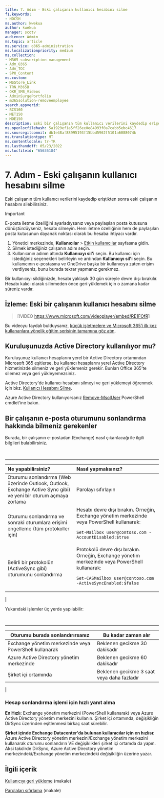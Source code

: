```yaml
---
title: 7. Adım - Eski çalışanın kullanıcı hesabını silme
f1.keywords:
- NOCSH
ms.author: kwekua
author: kwekua
manager: scotv
audience: Admin
ms.topic: article
ms.service: o365-administration
ms.localizationpriority: medium
ms.collection:
- M365-subscription-management
- Adm_O365
- Adm_TOC
- SPO_Content
ms.custom:
- MSStore_Link
- TRN_M365B
- OKR_SMB_Videos
- AdminSurgePortfolio
- m365solution-removeemployee
search.appverid:
- BCS160
- MET150
- MOE150
description: Eski bir çalışanın tüm kullanıcı verilerini kaydedip erişdikten sonra, Microsoft 365 yönetim merkezi eski çalışanın hesabını silebilirsiniz.
ms.openlocfilehash: 5a1929ef1a5ff26ee0e84993f0a7cabb5ebc4617
ms.sourcegitcommit: db1e48af88995193f15bbd5962f5101a6088074b
ms.translationtype: MT
ms.contentlocale: tr-TR
ms.lasthandoff: 05/23/2022
ms.locfileid: "65636184"
---
```

# <a name="step-7---delete-a-former-employees-user-account"></a>7. Adım - Eski çalışanın kullanıcı hesabını silme

Eski çalışanın tüm kullanıcı verilerini kaydedip eriştikten sonra eski çalışanın hesabını silebilirsiniz.

> [!IMPORTANT]
> E-posta iletme özelliğini ayarladıysanız veya paylaşılan posta kutusuna dönüştürdüyseniz, hesabı silmeyin. Hem iletme özelliğinin hem de paylaşılan posta kutusunun dayanak noktası olarak bu hesaba ihtiyacı vardır.

1. Yönetici merkezinde, **Kullanıcılar** \> <a href="https://go.microsoft.com/fwlink/p/?linkid=834822" target="_blank">Etkin kullanıcılar</a> sayfasına gidin.
2. Silmek istediğiniz çalışanın adını seçin.
3. Kullanıcının adının altında **Kullanıcıyı sil'i** seçin. Bu kullanıcı için istediğiniz seçenekleri belirleyin ve ardından **Kullanıcıyı sil'i** seçin. Bu kullanıcının e-postasına ve OneDrive başka bir kullanıcıya zaten erişim verdiyseniz, bunu burada tekrar yapmanız gerekmez.

Bir kullanıcıyı sildiğinizde, hesabı yaklaşık 30 gün süreyle devre dışı bırakılır. Hesabı kalıcı olarak silinmeden önce geri yüklemek için o zamana kadar süreniz vardır.

## <a name="watch-delete-a-former-employees-user-account"></a>İzleme: Eski bir çalışanın kullanıcı hesabını silme

> [!VIDEO https://www.microsoft.com/videoplayer/embed/RE1FOfR]

Bu videoyu faydalı bulduysanız, [küçük işletmelere ve Microsoft 365’i ilk kez kullananlara yönelik eğitim serisinin tamamına göz atın](../../business-video/index.yml).

## <a name="does-your-organization-use-active-directory"></a>Kuruluşunuzda Active Directory kullanılıyor mu?

Kuruluşunuz kullanıcı hesaplarını yerel bir Active Directory ortamından Microsoft 365 eşitlerse, bu kullanıcı hesaplarını yerel Active Directory hizmetinizde silmeniz ve geri yüklemeniz gerekir. Bunları Office 365'te silemez veya geri yükleyemezsiniz.

Active Directory'de kullanıcı hesabını silmeyi ve geri yüklemeyi öğrenmek için bkz. [Kullanıcı Hesabını Silme](/previous-versions/windows/it-pro/windows-server-2008-R2-and-2008/cc753730(v=ws.11)).
  
Azure Active Directory kullanıyorsanız [Remove-MsolUser](/powershell/module/msonline/remove-msoluser) PowerShell cmdlet'ine bakın.
  
## <a name="what-you-need-to-know-about-terminating-an-employees-email-session"></a>Bir çalışanın e-posta oturumunu sonlandırma hakkında bilmeniz gerekenler

Burada, bir çalışanın e-postadan (Exchange) nasıl çıkarılacağı ile ilgili bilgileri bulabilirsiniz.

<br>

****

|Ne yapabilirsiniz?|Nasıl yapmalısınız?|
|:-----|:-----|
|Oturumu sonlandırma (Web üzerinde Outlook, Outlook, Exchange Active Sync gibi) ve yeni bir oturum açmaya zorlama|Parolayı sıfırlayın|
|Oturumu sonlandırma ve sonraki oturumlara erişimi engelleme (tüm protokoller için)|Hesabı devre dışı bırakın. Örneğin, Exchange yönetim merkezinde veya PowerShell kullanarak: <p>  `Set-Mailbox user@contoso.com -AccountDisabled:$true`|
|Belirli bir protokolün (ActiveSync gibi) oturumunu sonlandırma|Protokolü devre dışı bırakın. Örneğin, Exchange yönetim merkezinde veya PowerShell kullanarak: <p>  `Set-CASMailbox user@contoso.com -ActiveSyncEnabled:$false`|
|

Yukarıdaki işlemler üç yerde yapılabilir:
  
<br>

****

|Oturumu burada sonlandırırsanız|Bu kadar zaman alır|
|---|---|
|Exchange yönetim merkezinde veya PowerShell kullanarak|Beklenen gecikme 30 dakikadır|
|Azure Active Directory yönetim merkezinde|Beklenen gecikme 60 dakikadır|
|Şirket içi ortamında|Beklenen gecikme 3 saat veya daha fazladır|
|

### <a name="how-to-get-fastest-response-for-account-termination"></a>Hesap sonlandırma işlemi için hızlı yanıt alma

**En Hızlı**: Exchange yönetim merkezini (PowerShell kullanarak) veya Azure Active Directory yönetim merkezini kullanın. Şirket içi ortamında, değişikliğin DirSync üzerinden eşitlenmesi birkaç saat sürebilir.
  
**Şirket içinde Exchange Datacenter'da bulunan kullanıcılar için en hızlısı**: Azure Active Directory yönetim merkezini/Exchange yönetim merkezini kullanarak oturumu sonlandırın VE değişiklikleri şirket içi ortamda da yapın. Aksi takdirde DirSync, Azure Active Directory yönetim merkezindeki/Exchange yönetim merkezindeki değişikliğin üzerine yazar.
  
## <a name="related-content"></a>İlgili içerik

[Kullanıcıyı geri yükleme](restore-user.md) (makale)

[Parolaları sıfırlama](reset-passwords.md) (makale)
